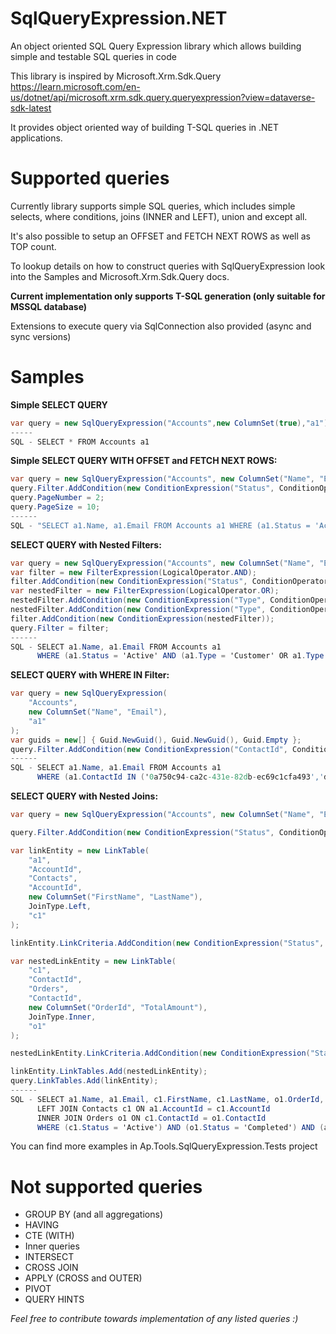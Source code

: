 # SqlQueryExpression.NET
An object oriented SQL Query Expression library which allows building simple and testable SQL queries in code

This library is inspired by Microsoft.Xrm.Sdk.Query
https://learn.microsoft.com/en-us/dotnet/api/microsoft.xrm.sdk.query.queryexpression?view=dataverse-sdk-latest

It provides object oriented way of building T-SQL queries in .NET applications.

# Supported queries

Currently library supports simple SQL queries, which includes simple selects, where conditions, joins (INNER and LEFT), union and except all.

It's also possible to setup an OFFSET and FETCH NEXT ROWS as well as TOP count.

To lookup details on how to construct queries with SqlQueryExpression look into the Samples and Microsoft.Xrm.Sdk.Query docs.

<b>Current implementation only supports T-SQL generation (only suitable for MSSQL database)</b>

Extensions to execute query via SqlConnection also provided (async and sync versions)

# Samples

<b>Simple SELECT QUERY</b>
```c#
var query = new SqlQueryExpression("Accounts",new ColumnSet(true),"a1");
-----
SQL - SELECT * FROM Accounts a1
```

<b>Simple SELECT QUERY WITH OFFSET and FETCH NEXT ROWS:</b>
```c#
var query = new SqlQueryExpression("Accounts", new ColumnSet("Name", "Email"), "a1");
query.Filter.AddCondition(new ConditionExpression("Status", ConditionOperator.Equal, "Active"));
query.PageNumber = 2;
query.PageSize = 10;
------
SQL - "SELECT a1.Name, a1.Email FROM Accounts a1 WHERE (a1.Status = 'Active') OFFSET 10 ROWS FETCH NEXT 10 ROWS ONLY";
```

<b>SELECT QUERY with Nested Filters:</b>
```c#
var query = new SqlQueryExpression("Accounts", new ColumnSet("Name", "Email"), "a1");
var filter = new FilterExpression(LogicalOperator.AND);
filter.AddCondition(new ConditionExpression("Status", ConditionOperator.Equal, "Active"));
var nestedFilter = new FilterExpression(LogicalOperator.OR);
nestedFilter.AddCondition(new ConditionExpression("Type", ConditionOperator.Equal, "Customer"));
nestedFilter.AddCondition(new ConditionExpression("Type", ConditionOperator.Equal, "Vendor"));
filter.AddCondition(new ConditionExpression(nestedFilter));
query.Filter = filter;
------
SQL - SELECT a1.Name, a1.Email FROM Accounts a1
      WHERE (a1.Status = 'Active' AND (a1.Type = 'Customer' OR a1.Type = 'Vendor'))     
```

<b>SELECT QUERY with WHERE IN Filter:</b>
```c#
var query = new SqlQueryExpression(
    "Accounts",
    new ColumnSet("Name", "Email"),
    "a1"
);
var guids = new[] { Guid.NewGuid(), Guid.NewGuid(), Guid.Empty };
query.Filter.AddCondition(new ConditionExpression("ContactId", ConditionOperator.In, guids));
------
SQL - SELECT a1.Name, a1.Email FROM Accounts a1 
      WHERE (a1.ContactId IN ('0a750c94-ca2c-431e-82db-ec69c1cfa493','dbea338f-7bcf-4ea1-b6f3-9dda0ef53262','00000000-0000-0000-0000-000000000000'))         
```

<b>SELECT QUERY with Nested Joins:</b>

```c#
var query = new SqlQueryExpression("Accounts", new ColumnSet("Name", "Email"), "a1");

query.Filter.AddCondition(new ConditionExpression("Status", ConditionOperator.Equal, "Active"));

var linkEntity = new LinkTable(
    "a1",
    "AccountId",
    "Contacts",
    "AccountId",
    new ColumnSet("FirstName", "LastName"),
    JoinType.Left,
    "c1"
);

linkEntity.LinkCriteria.AddCondition(new ConditionExpression("Status", ConditionOperator.Equal, "Active"));

var nestedLinkEntity = new LinkTable(
    "c1",
    "ContactId",
    "Orders",
    "ContactId",
    new ColumnSet("OrderId", "TotalAmount"),
    JoinType.Inner,
    "o1"
);

nestedLinkEntity.LinkCriteria.AddCondition(new ConditionExpression("Status", ConditionOperator.Equal, "Completed"));

linkEntity.LinkTables.Add(nestedLinkEntity);
query.LinkTables.Add(linkEntity);
------
SQL - SELECT a1.Name, a1.Email, c1.FirstName, c1.LastName, o1.OrderId, o1.TotalAmount FROM Accounts a1
      LEFT JOIN Contacts c1 ON a1.AccountId = c1.AccountId 
      INNER JOIN Orders o1 ON c1.ContactId = o1.ContactId 
      WHERE (c1.Status = 'Active') AND (o1.Status = 'Completed') AND (a1.Status = 'Active')
```
You can find more examples in Ap.Tools.SqlQueryExpression.Tests project

# Not supported queries

- GROUP BY (and all aggregations)
- HAVING
- CTE (WITH)
- Inner queries
- INTERSECT
- CROSS JOIN
- APPLY (CROSS and OUTER)
- PIVOT
- QUERY HINTS

<i> Feel free to contribute towards implementation of any listed queries :) </i>